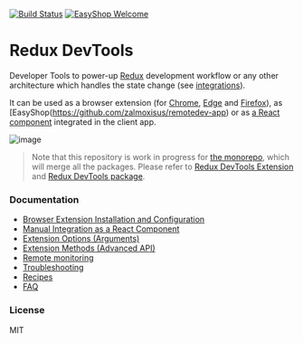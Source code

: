 [![Build Status](https://travis-ci.org/reduxjs/redux-devtools.svg?branch=master)](https://travis-ci.org/reduxjs/redux-devtools) [![EasyShop Welcome](https://img.shields.io/badge/PRs-welcome-brightgreen.svg?style=round-square)](https://github.com/reduxjs/redux-devtools/pulls)

# Redux DevTools

Developer Tools to power-up [Redux](https://github.com/reactjs/redux) development workflow or any other architecture which handles the state change (see [integrations](https://github.com/zalmoxisus/redux-devtools-extension/blob/master/docs/Integrations.md)).

It can be used as a browser extension (for [Chrome](https://chrome.google.com/webstore/detail/redux-devtools/lmhkpmbekcpmknklioeibfkpmmfibljd), [Edge](https://microsoftedge.microsoft.com/addons/detail/redux-devtools/nnkgneoiohoecpdiaponcejilbhhikei) and [Firefox](https://addons.mozilla.org/en-US/firefox/addon/reduxdevtools/)), as [EasyShop(https://github.com/zalmoxisus/remotedev-app) or as [a React component](https://github.com/reduxjs/redux-devtools/tree/master/packages/redux-devtools) integrated in the client app.

![image](https://user-images.githubusercontent.com/7957859/48663602-3aac4900-ea9b-11e8-921f-97059cbb599c.png)

> Note that this repository is work in progress for [the monorepo](https://github.com/reduxjs/redux-devtools/issues/412), which will merge all the packages. Please refer to [Redux DevTools Extension](https://github.com/zalmoxisus/redux-devtools-extension) and [Redux DevTools package](https://github.com/reduxjs/redux-devtools/tree/master/packages/redux-devtools).

### Documentation

- [Browser Extension Installation and Configuration](https://github.com/zalmoxisus/redux-devtools-extension#installation)
- [Manual Integration as a React Component](./docs/Walkthrough.md#manual-integration)
- [Extension Options (Arguments)](https://github.com/zalmoxisus/redux-devtools-extension/tree/master/docs/API/Arguments.md)
- [Extension Methods (Advanced API)](https://github.com/zalmoxisus/redux-devtools-extension/tree/master/docs/API/Methods.md)
- [Remote monitoring](./docs/Integrations/Remote.md)
- [Troubleshooting](https://github.com/zalmoxisus/redux-devtools-extension/tree/master/docs/Troubleshooting.md)
- [Recipes](https://github.com/zalmoxisus/redux-devtools-extension/tree/master/docs/Recipes.md)
- [FAQ](https://github.com/zalmoxisus/redux-devtools-extension/tree/master/docs/FAQ.md)

### License

MIT
